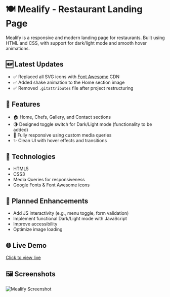 # 🍽️ Mealify - Restaurant Landing Page  

Mealify is a responsive and modern landing page for restaurants. Built using HTML and CSS, with support for dark/light mode and smooth hover animations.  

## 🆕 Latest Updates  

- ✅ Replaced all SVG icons with [Font Awesome](https://fontawesome.com/) CDN  
- ✅ Added shake animation to the Home section image  
- ✅ Removed `.gitattributes` file after project restructuring  

## 🚀 Features  
- 🏠 Home, Chefs, Gallery, and Contact sections  
- 🌗 Designed toggle switch for Dark/Light mode (functionality to be added)
- 📱 Fully responsive using custom media queries  
- ✨ Clean UI with hover effects and transitions  

## 🧰 Technologies  
- HTML5  
- CSS3  
- Media Queries for responsiveness  
- Google Fonts & Font Awesome icons  

## 🔧 Planned Enhancements  
- Add JS interactivity (e.g., menu toggle, form validation)  
- Implement functional Dark/Light mode with JavaScript  
- Improve accessibility  
- Optimize image loading  

## 🌐 Live Demo  
[Click to view live](https://alyaa1234.github.io/Mealify-Website/)

## 🖼️ Screenshots  
![Mealify Screenshot](./imgs/website-full-screen-shoot.png)
